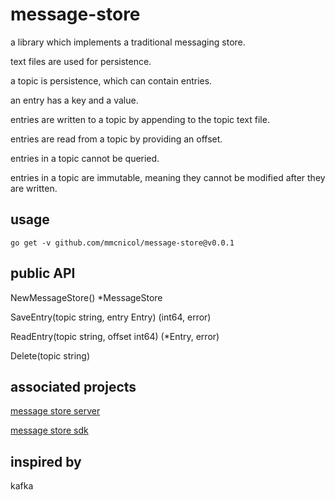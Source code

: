 # message-store

a library which implements a traditional messaging store. 

text files are used for persistence.

a topic is persistence, which can contain entries.

an entry has a key and a value.

entries are written to a topic by appending to the topic text file.

entries are read from a topic by providing an offset.

entries in a topic cannot be queried.

entries in a topic are immutable, meaning they cannot be modified after they are written.

## usage

```
go get -v github.com/mmcnicol/message-store@v0.0.1
```

## public API

NewMessageStore() *MessageStore

SaveEntry(topic string, entry Entry) (int64, error)

ReadEntry(topic string, offset int64) (*Entry, error)

Delete(topic string)

## associated projects

[message store server](https://github.com/mmcnicol/message-store-server)

[message store sdk](https://github.com/mmcnicol/message-store-sdk)


## inspired by 

kafka
